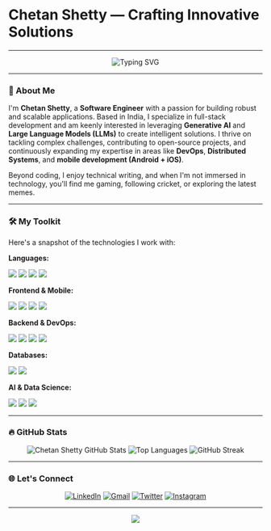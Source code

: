 # Chetan Shetty — Crafting Innovative Solutions

---

<div align="center">
  <img src="https://readme-typing-svg.demolab.com?font=Fira+Code&duration=3000&pause=500&center=true&vCenter=true&width=700&lines=Full-Stack+Developer;AI+Enthusiast;Cloud+Native+Builder;Open+Source+Contributor" alt="Typing SVG" />
</div>

---

### 🚀 About Me

I'm **Chetan Shetty**, a **Software Engineer** with a passion for building robust and scalable applications. Based in India, I specialize in full-stack development and am keenly interested in leveraging **Generative AI** and **Large Language Models (LLMs)** to create intelligent solutions. I thrive on tackling complex challenges, contributing to open-source projects, and continuously expanding my expertise in areas like **DevOps**, **Distributed Systems**, and **mobile development (Android + iOS)**.

Beyond coding, I enjoy technical writing, and when I'm not immersed in technology, you'll find me gaming, following cricket, or exploring the latest memes.

---

### 🛠️ My Toolkit

Here's a snapshot of the technologies I work with:

**Languages:**
<p>
  <img src="https://img.shields.io/badge/Python-3776AB?style=for-the-badge&logo=python&logoColor=white"/>
  <img src="https://img.shields.io/badge/JavaScript-F7DF1E?style=for-the-badge&logo=javascript&logoColor=black"/>
  <img src="https://img.shields.io/badge/Java-ED8B00?style=for-the-badge&logo=java&logoColor=white"/>
  <img src="https://img.shields.io/badge/C++-00599C?style=for-the-badge&logo=c%2B%2B&logoColor=white"/>
</p>

**Frontend & Mobile:**
<p>
  <img src="https://img.shields.io/badge/HTML5-E34F26?style=for-the-badge&logo=html5&logoColor=white"/>
  <img src="https://img.shields.io/badge/CSS3-1572B6?style=for-the-badge&logo=css3&logoColor=white"/>
  <img src="https://img.shields.io/badge/Bootstrap-563D7C?style=for-the-badge&logo=bootstrap&logoColor=white"/>
  <img src="https://img.shields.io/badge/Flutter-02569B?style=for-the-badge&logo=flutter&logoColor=white"/>
</p>

**Backend & DevOps:**
<p>
  <img src="https://img.shields.io/badge/Node.js-339933?style=for-the-badge&logo=nodedotjs&logoColor=white"/>
  <img src="https://img.shields.io/badge/Express.js-000000?style=for-the-badge&logo=express&logoColor=white"/>
  <img src="https://img.shields.io/badge/Docker-2496ED?style=for-the-badge&logo=docker&logoColor=white"/>
  <img src="https://img.shields.io/badge/AWS-232F3E?style=for-the-badge&logo=amazonaws&logoColor=white"/>
</p>

**Databases:**
<p>
  <img src="https://img.shields.io/badge/MySQL-4479A1?style=for-the-badge&logo=mysql&logoColor=white"/>
  <img src="https://img.shields.io/badge/Oracle-F80000?style=for-the-badge&logo=oracle&logoColor=white"/>
</p>

**AI & Data Science:**
<p>
  <img src="https://img.shields.io/badge/OpenCV-5C3EE8?style=for-the-badge&logo=opencv&logoColor=white"/>
  <img src="https://img.shields.io/badge/Pandas-150458?style=for-the-badge&logo=pandas&logoColor=white"/>
  <img src="https://img.shields.io/badge/Scikit--learn-F7931E?style=for-the-badge&logo=scikit-learn&logoColor=white"/>
</p>

---

### 🔥 GitHub Stats

<div align="center">
  <img src="https://github-readme-stats.vercel.app/api?username=chetan-shetty18&show_icons=true&theme=radical&hide_border=true&include_all_commits=true" alt="Chetan Shetty GitHub Stats" />
  <img src="https://github-readme-stats.vercel.app/api/top-langs/?username=chetan-shetty18&layout=compact&theme=radical&hide_border=true" alt="Top Languages" />
  <img src="https://github-readme-streak-stats.herokuapp.com/?user=chetan-shetty18&theme=radical&hide_border=true" alt="GitHub Streak" />
</div>

---

### 🌐 Let's Connect

<div align="center">
  <a href="https://www.linkedin.com/in/chetan-shetty-72555b27a" target="_blank"><img src="https://img.shields.io/badge/LinkedIn-0A66C2?style=for-the-badge&logo=linkedin&logoColor=white" alt="LinkedIn"/></a>
  <a href="mailto:chetanshetty225@gmail.com"><img src="https://img.shields.io/badge/Gmail-D14836?style=for-the-badge&logo=gmail&logoColor=white" alt="Gmail"/></a>
  <a href="https://x.com/Chetan__Shetty" target="_blank"><img src="https://img.shields.io/badge/Twitter-1DA1F2?style=for-the-badge&logo=twitter&logoColor=white" alt="Twitter"/></a>
  <a href="https://www.instagram.com/chetan.__.shetty" target="_blank"><img src="https://img.shields.io/badge/Instagram-E4405F?style=for-the-badge&logo=instagram&logoColor=white" alt="Instagram"/></a>
</div>

---

<div align="center">
  <img src="https://capsule-render.vercel.app/api?type=waving&height=120&color=gradient&section=footer"/>
</div>

